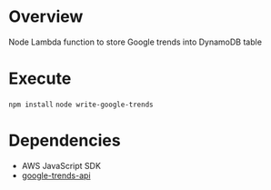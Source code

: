 # Overview
Node Lambda function to store Google trends into DynamoDB table

# Execute
`npm install`
`node write-google-trends`

# Dependencies

- AWS JavaScript SDK
- [google-trends-api](https://www.npmjs.com/package/google-trends-api)
